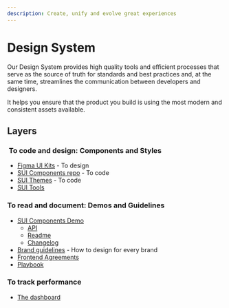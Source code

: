 ```yaml
---
description: Create, unify and evolve great experiences
---
```


# Design System

Our Design System provides high quality tools and efficient processes that serve as the source of truth for standards and best practices and, at the same time, streamlines the communication between developers and designers.

It helps you ensure that the product you build is using the most modern and consistent assets available.

## Layers

###  To code and design: Components and Styles

- [Figma UI Kits](https://www.figma.com/files/project/20432260) - To design
- [SUI Components repo](https://github.com/SUI-Components/sui-components) - To code
- [SUI Themes](https://github.com/SUI-Components/sui/tree/master/packages/sui-theme) - To code
- [SUI Tools](https://github.com/SUI-Components/sui)

### To read and document: Demos and Guidelines

- [SUI Components Demo](https://sui-components.now.sh/)
  - [API](https://sui-components.vercel.app/workbench/atom/button/documentation/api)
  - [Readme](https://sui-components.vercel.app/workbench/atom/button/documentation/readme)
  - [Changelog](https://sui-components.vercel.app/workbench/atom/button/documentation/changelog)
- [Brand guidelines](https://www.lingoapp.com/107121/) - How to design for every brand
- [Frontend Agreements](https://docs.mpi-internal.com/scmspain/es-td-agreements/Frontend/)
- [Playbook](https://design-systems.gitbook.io/design-systems-playbook/)

### To track performance

- [The dashboard](https://pages.github.mpi-internal.com/scmspain/design-systems/sui/index.html)
